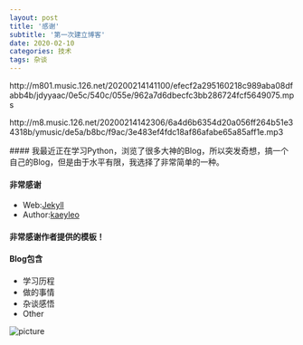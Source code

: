 ```yaml
---
layout: post
title: '感谢'
subtitle: '第一次建立博客'
date: 2020-02-10
categories: 技术
tags: 杂谈
---
```


<p>http://m801.music.126.net/20200214141100/efecf2a295160218c989aba08dfabb4b/jdyyaac/0e5c/540c/055e/962a7d6dbecfc3bb286724fcf5649075.mps</p>
<p>http://m8.music.126.net/20200214142306/6a4d6b6354d20a056ff264b51e34318b/ymusic/de5a/b8bc/f9ac/3e483ef4fdc18af86afabe65a85aff1e.mp3</p>
#### 我最近正在学习Python，浏览了很多大神的Blog，所以突发奇想，搞一个自己的Blog，但是由于水平有限，我选择了非常简单的一种。

#### 非常感谢
* Web:[Jekyll](http://jekyllthemes.org/)
* Author:[kaeyleo](https://github.com/kaeyleo)

#### 非常感谢作者提供的模板！

#### Blog包含
* 学习历程
* 做的事情
* 杂谈感悟
* Other

![picture](https://photo.feicdn.cn/5e44ec286a71d6061147d565_1581577407021)